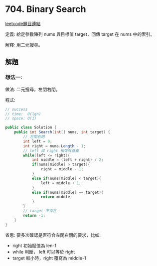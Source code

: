 # 704. Binary Search

[leetcode題目連結](https://leetcode.com/problems/binary-search/)

定義: 給定參數陣列 nums 與目標值 target，回傳 target 在 nums 中的索引。

解釋: 用二元搜尋。

## 解題

### 想法一:

做法: 二元搜尋，左閉右閉。

程式:

```c#
// success
// time:  O(lgn)
// space: O(1)

public class Solution {
    public int Search(int[] nums, int target) {
        // 左閉右閉
        int left = 0;
        int right = nums.Length - 1;
        // left 與 right 相等有意義
        while(left <= right){
            int middle = (left + right) / 2;
            if(nums[middle] > target){
                right = middle - 1;
            }
            else if(nums[middle] < target){
                left = middle + 1;
            }
            else if(nums[middle] == target){
                return middle;
            }
        }
        // target 不存在
        return -1;
    }
}
```

省思: 要多次確認是否符合左閉右閉的要求，比如:
* right 初始賦值為 len-1
* while 判斷， left 可以等於 right
* target 較小時，right 覆寫為 middle-1